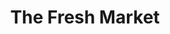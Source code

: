 ---
title: "The Fresh Market"
url: /charlotte/the-fresh-market-prosperity-church-road/
shop: supermarket
---